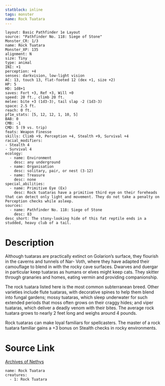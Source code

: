 ```yaml
---
statblock: inline
tags: monster
name: Rock Tuatara
---
```

```statblock
layout: Basic Pathfinder 1e Layout
source: "Pathfinder No. 118: Siege of Stone"
Monster_CR: 1/3
name: Rock Tuatara
Monster_XP: 135
alignment: N
size: Tiny
type: animal
INI: +1
perception: +4
senses: darkvision, low-light vision
AC: 13, touch 13, flat-footed 12 (dex +1, size +2)
HP: 5
HD: 1d8+1
saves: Fort +3, Ref +3, Will +0
speed: 20 ft., climb 20 ft.
melee: bite +3 (1d3-3), tail slap -2 (1d3-3)
space: 2.5 ft.
reach: 0 ft.
pf1e_stats: [5, 12, 12, 1, 10, 5]
BAB: 0
CMB: -1
CMD: 5 (9 vs. trip)
feats: Weapon Finesse
skills: Climb +9, Perception +4, Stealth +9, Survival +4
racial_modifiers:
- Stealth 4
- Survival 4
ecology:
  - name: Environment
    desc: any underground
  - name: Organisation
    desc: solitary, pair, or nest (3-12)
  - name: Treasure
    desc: none
special_abilities:
  - name: Primitive Eye (Ex)
    desc: Rock tuataras have a primitive third eye on their foreheads that can detect only light and movement. They do not take a penalty on Perception checks while asleep.
sources:
  - name: Pathfinder No. 118: Siege of Stone
    desc: 83
desc_short: The stony-looking hide of this fat reptile ends in a studded, heavy club of a tail.
```
# Description
Although tuataras are practically extinct on Golarion’s surface, they flourish in the caverns and tunnels of Nar- Voth, where they have adapted their camouflage to blend in with the rocky cave surfaces. Dwarves and duergar in particular keep tuataras as humans or elves might keep cats. They skitter through granaries and homes, eating vermin and providing companionship.

 The rock tuatara listed here is the most common subterranean breed. Other varieties include flute tuataras, with decorative spines to help them blend into fungal gardens; mossy tuataras, which sleep underwater for such extended periods that moss often grows on their craggy hides; and viper tuataras, which deliver a deadly venom with their bites. The average rock tuatara grows to nearly 2 feet long and weighs around 4 pounds.

 Rock tuataras can make loyal familiars for spellcasters. The master of a rock tuatara familiar gains a +3 bonus on Stealth checks in rocky environments.
# Source Link
[Archives of Nethys](https://aonprd.com/MonsterDisplay.aspx?ItemName=Rock%20Tuatara)
```encounter-table
name: Rock Tuatara
creatures:
  - 1: Rock Tuatara
```
